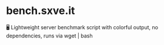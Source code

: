 # bench.sxve.it
🖥️ Lightweight server benchmark script with colorful output, no dependencies, runs via wget | bash
